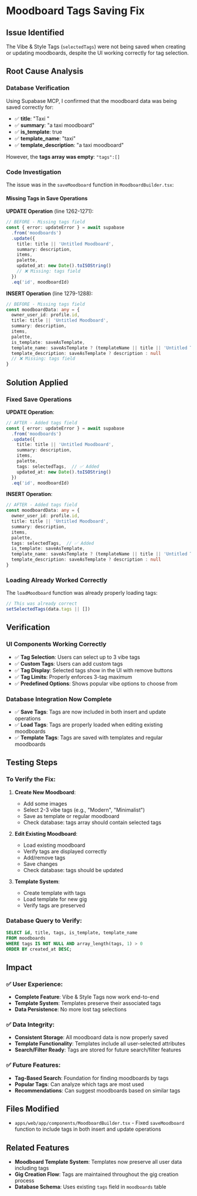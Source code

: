 # Moodboard Tags Saving Fix

## Issue Identified
The Vibe & Style Tags (`selectedTags`) were not being saved when creating or updating moodboards, despite the UI working correctly for tag selection.

## Root Cause Analysis

### **Database Verification**
Using Supabase MCP, I confirmed that the moodboard data was being saved correctly for:
- ✅ **title**: "Taxi "
- ✅ **summary**: "a taxi moodboard" 
- ✅ **is_template**: true
- ✅ **template_name**: "taxi"
- ✅ **template_description**: "a taxi moodboard"

However, the **tags array was empty**: `"tags":[]`

### **Code Investigation**
The issue was in the `saveMoodboard` function in `MoodboardBuilder.tsx`:

#### **Missing Tags in Save Operations**

**UPDATE Operation** (line 1262-1271):
```typescript
// BEFORE - Missing tags field
const { error: updateError } = await supabase
  .from('moodboards')
  .update({
    title: title || 'Untitled Moodboard',
    summary: description,
    items,
    palette,
    updated_at: new Date().toISOString()
    // ❌ Missing: tags field
  })
  .eq('id', moodboardId)
```

**INSERT Operation** (line 1279-1288):
```typescript
// BEFORE - Missing tags field
const moodboardData: any = {
  owner_user_id: profile.id,
  title: title || 'Untitled Moodboard',
  summary: description,
  items,
  palette,
  is_template: saveAsTemplate,
  template_name: saveAsTemplate ? (templateName || title || 'Untitled Template') : null,
  template_description: saveAsTemplate ? description : null
  // ❌ Missing: tags field
}
```

## Solution Applied

### **Fixed Save Operations**

**UPDATE Operation**:
```typescript
// AFTER - Added tags field
const { error: updateError } = await supabase
  .from('moodboards')
  .update({
    title: title || 'Untitled Moodboard',
    summary: description,
    items,
    palette,
    tags: selectedTags,  // ✅ Added
    updated_at: new Date().toISOString()
  })
  .eq('id', moodboardId)
```

**INSERT Operation**:
```typescript
// AFTER - Added tags field
const moodboardData: any = {
  owner_user_id: profile.id,
  title: title || 'Untitled Moodboard',
  summary: description,
  items,
  palette,
  tags: selectedTags,  // ✅ Added
  is_template: saveAsTemplate,
  template_name: saveAsTemplate ? (templateName || title || 'Untitled Template') : null,
  template_description: saveAsTemplate ? description : null
}
```

### **Loading Already Worked Correctly**
The `loadMoodboard` function was already properly loading tags:
```typescript
// This was already correct
setSelectedTags(data.tags || [])
```

## Verification

### **UI Components Working Correctly**
- ✅ **Tag Selection**: Users can select up to 3 vibe tags
- ✅ **Custom Tags**: Users can add custom tags
- ✅ **Tag Display**: Selected tags show in the UI with remove buttons
- ✅ **Tag Limits**: Properly enforces 3-tag maximum
- ✅ **Predefined Options**: Shows popular vibe options to choose from

### **Database Integration Now Complete**
- ✅ **Save Tags**: Tags are now included in both insert and update operations
- ✅ **Load Tags**: Tags are properly loaded when editing existing moodboards
- ✅ **Template Tags**: Tags are saved with templates and regular moodboards

## Testing Steps

### **To Verify the Fix:**
1. **Create New Moodboard**:
   - Add some images
   - Select 2-3 vibe tags (e.g., "Modern", "Minimalist")
   - Save as template or regular moodboard
   - Check database: tags array should contain selected tags

2. **Edit Existing Moodboard**:
   - Load existing moodboard
   - Verify tags are displayed correctly
   - Add/remove tags
   - Save changes
   - Check database: tags should be updated

3. **Template System**:
   - Create template with tags
   - Load template for new gig
   - Verify tags are preserved

### **Database Query to Verify**:
```sql
SELECT id, title, tags, is_template, template_name 
FROM moodboards 
WHERE tags IS NOT NULL AND array_length(tags, 1) > 0
ORDER BY created_at DESC;
```

## Impact

### ✅ **User Experience**:
- **Complete Feature**: Vibe & Style Tags now work end-to-end
- **Template System**: Templates preserve their associated tags
- **Data Persistence**: No more lost tag selections

### ✅ **Data Integrity**:
- **Consistent Storage**: All moodboard data is now properly saved
- **Template Functionality**: Templates include all user-selected attributes
- **Search/Filter Ready**: Tags are stored for future search/filter features

### ✅ **Future Features**:
- **Tag-Based Search**: Foundation for finding moodboards by tags
- **Popular Tags**: Can analyze which tags are most used
- **Recommendations**: Can suggest moodboards based on similar tags

## Files Modified
- `apps/web/app/components/MoodboardBuilder.tsx` - Fixed `saveMoodboard` function to include tags in both insert and update operations

## Related Features
- **Moodboard Template System**: Templates now preserve all user data including tags
- **Gig Creation Flow**: Tags are maintained throughout the gig creation process
- **Database Schema**: Uses existing `tags` field in `moodboards` table
